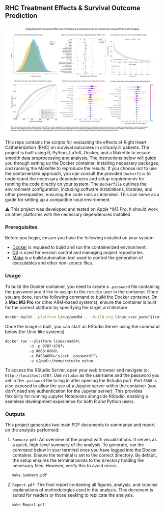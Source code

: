 
## RHC Treatment Effects & Survival Outcome Prediction

![](./Summary.png)

This repo contains the scripts for evaluating the effects of Right 
Heart Catheterization (RHC) on survival outcomes in critically ill patients. 
The project is built using R, Python, LaTeX, Docker, and a Makefile to ensure smooth data 
preprocessing and analysis. The instructions below will guide you through 
setting up the Docker container, installing necessary packages, and running 
the Makefile to reproduce the results. If you choose not to use the containerized 
approach, you can consult the provided `Dockerfile` to understand the necessary 
dependencies and setup requirements for running the code directly on your system. 
The `Dockerfile` outlines the environment configuration, including software 
installations, libraries, and other prerequisites, ensuring the code runs as 
intended. This can serve as a guide for setting up a compatible local environment.

⚠️ This project was developed and tested on Apple **M3 Pro*. It should work on other 
platforms with the necessary dependencies installed.

### Prerequisites

Before you begin, ensure you have the following installed on your system:

- [Docker](https://docs.docker.com/get-docker/) is required to build and run 
the containerized environment.
- [Git](https://git-scm.com/) is used for version control and managing project 
repositories.
- [Make](https://www.gnu.org/software/make/) is a build automation tool used to 
control the generation of executables and other non-source files.


### Usage

To build the Docker container, you need to create a `.password` file containing 
the password you'd like to assign to the `rstudio` user in the container. Once 
you are done, run the following command to build the Docker container. On a 
**Mac M3 Pro** (or other ARM-based systems), ensure the container is built 
for the correct platform by specifying the target architecture:

```bash
docker build --platform linux/amd64 . --build-arg linux_user_pwd="$(cat .password)" -t eshun
```

Once the image is built, you can start an RStudio Server using the command 
below (for Unix-like systems)

```
docker run --platform linux/amd64\
           -d -p 8787:8787\
           -p 8888:8888\
           -e PASSWORD="$(cat .password)"\
           -v $(pwd):/home/rstudio eshun
```

To access the RStudio Server, open your web browser and navigate to: 
``http://localhost:8787``. Use ``rstudio`` as the username and the password 
you set in the ``.password`` file to log in after opening the Rstudio port. 
Port ``8888`` is also exposed to allow the use of a Jupyter server within the 
container (you don't need any authentication for the Jupyter server). This 
provides flexibility for running Jupyter Notebooks alongside RStudio, enabling 
a seamless development experience for both R and Python users.



### Outputs

This project generates two main PDF documents to summarize and report on the analysis performed:

1. ``Summary.pdf``: An overview of the project with visualizations. It serves 
as a quick, high-level summary of the analysis. To generate, run the command 
below in your terminal once you have logged into the Docker container. 
Ensure the terminal is set to the correct directory. By default, the setup 
ensures the terminal points to the directory holding the necessary files. 
However, verify this to avoid errors.

```bash
   make Summary.pdf
```

2. ``Report.pdf``: The final report containing all figures, analysis, and 
concise explanations of methodologies used in the analysis. This document is suited for 
readers or those seeking to replicate the analysis.

```bash
   make Report.pdf
```